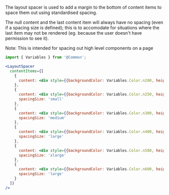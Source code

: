 The layout spacer is used to add a margin to the bottom of content items to space them out using standardised spacing.

The null content and the last content item will always have no spacing (even if a spacing size is defined); this is to accomodate for situations where the last item may not be rendered (eg. because the user doesn't have permission to see it).

Note: This is intended for spacing out high level components on a page

```jsx
import { Variables } from '@Common';

<LayoutSpacer
  contentItems={[
    {
      content: <div style={{backgroundColor: Variables.Color.n200, height: '100px'}}>No bottom margin</div>
    },
    {
      content: <div style={{backgroundColor: Variables.Color.n250, height: '100px'}}>Small - 24px bottom margin</div>,
      spacingSize: 'small'
    },
    {
      content: <div style={{backgroundColor: Variables.Color.n300, height: '100px'}}>Medium - 32px bottom margin</div>,
      spacingSize: 'medium'
    },
    {
      content: <div style={{backgroundColor: Variables.Color.n400, height: '100px'}}>Large - 40px bottom margin</div>,
      spacingSize: 'large'
    },
    {
      content: <div style={{backgroundColor: Variables.Color.n500, height: '100px'}}>XLarge - 56px bottom margin</div>,
      spacingSize: 'xlarge'
    },
    {
      content: <div style={{backgroundColor: Variables.Color.n600, height: '100px'}}>Last item always has no bottom margin</div>,
      spacingSize: 'large'
    }
  ]}
/>
```

